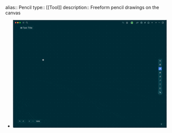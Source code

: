 alias:: Pencil
type:: [[Tool]]
description:: Freeform pencil drawings on the canvas

- ![CleanShot 2022-09-22 at 16.27.51.gif](../assets/CleanShot_2022-09-22_at_16.27.51_1663856897270_0.gif)